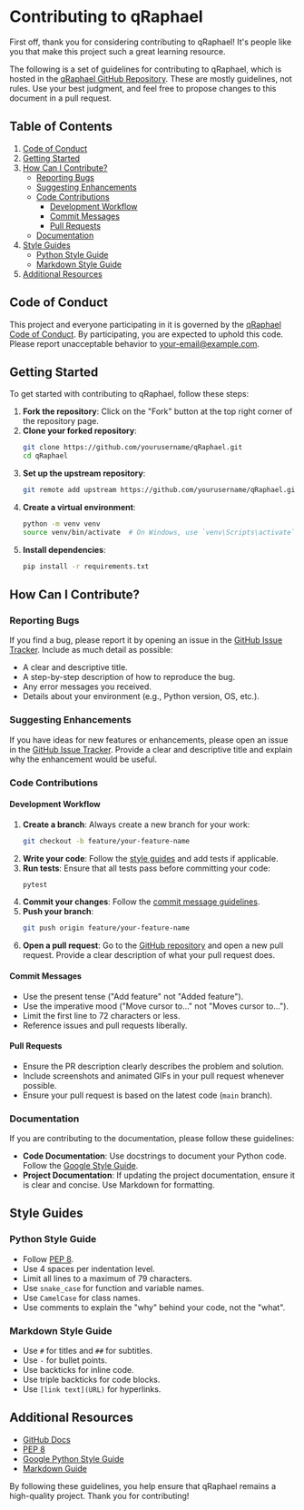# Contributing to qRaphael

First off, thank you for considering contributing to qRaphael! It's people like you that make this project such a great learning resource.

The following is a set of guidelines for contributing to qRaphael, which is hosted in the [qRaphael GitHub Repository](https://github.com/yourusername/qRaphael). These are mostly guidelines, not rules. Use your best judgment, and feel free to propose changes to this document in a pull request.

## Table of Contents

1. [Code of Conduct](#code-of-conduct)
2. [Getting Started](#getting-started)
3. [How Can I Contribute?](#how-can-i-contribute)
    - [Reporting Bugs](#reporting-bugs)
    - [Suggesting Enhancements](#suggesting-enhancements)
    - [Code Contributions](#code-contributions)
        - [Development Workflow](#development-workflow)
        - [Commit Messages](#commit-messages)
        - [Pull Requests](#pull-requests)
    - [Documentation](#documentation)
4. [Style Guides](#style-guides)
    - [Python Style Guide](#python-style-guide)
    - [Markdown Style Guide](#markdown-style-guide)
5. [Additional Resources](#additional-resources)

## Code of Conduct

This project and everyone participating in it is governed by the [qRaphael Code of Conduct](CODE_OF_CONDUCT.md). By participating, you are expected to uphold this code. Please report unacceptable behavior to [your-email@example.com](mailto:your-email@example.com).

## Getting Started

To get started with contributing to qRaphael, follow these steps:

1. **Fork the repository**: Click on the "Fork" button at the top right corner of the repository page.
2. **Clone your forked repository**:
    ```bash
    git clone https://github.com/yourusername/qRaphael.git
    cd qRaphael
    ```
3. **Set up the upstream repository**:
    ```bash
    git remote add upstream https://github.com/yourusername/qRaphael.git
    ```
4. **Create a virtual environment**:
    ```bash
    python -m venv venv
    source venv/bin/activate  # On Windows, use `venv\Scripts\activate`
    ```
5. **Install dependencies**:
    ```bash
    pip install -r requirements.txt
    ```

## How Can I Contribute?

### Reporting Bugs

If you find a bug, please report it by opening an issue in the [GitHub Issue Tracker](https://github.com/yourusername/qRaphael/issues). Include as much detail as possible:

- A clear and descriptive title.
- A step-by-step description of how to reproduce the bug.
- Any error messages you received.
- Details about your environment (e.g., Python version, OS, etc.).

### Suggesting Enhancements

If you have ideas for new features or enhancements, please open an issue in the [GitHub Issue Tracker](https://github.com/yourusername/qRaphael/issues). Provide a clear and descriptive title and explain why the enhancement would be useful.

### Code Contributions

#### Development Workflow

1. **Create a branch**: Always create a new branch for your work:
    ```bash
    git checkout -b feature/your-feature-name
    ```
2. **Write your code**: Follow the [style guides](#style-guides) and add tests if applicable.
3. **Run tests**: Ensure that all tests pass before committing your code:
    ```bash
    pytest
    ```
4. **Commit your changes**: Follow the [commit message guidelines](#commit-messages).
5. **Push your branch**:
    ```bash
    git push origin feature/your-feature-name
    ```
6. **Open a pull request**: Go to the [GitHub repository](https://github.com/yourusername/qRaphael/pulls) and open a new pull request. Provide a clear description of what your pull request does.

#### Commit Messages

- Use the present tense ("Add feature" not "Added feature").
- Use the imperative mood ("Move cursor to..." not "Moves cursor to...").
- Limit the first line to 72 characters or less.
- Reference issues and pull requests liberally.

#### Pull Requests

- Ensure the PR description clearly describes the problem and solution.
- Include screenshots and animated GIFs in your pull request whenever possible.
- Ensure your pull request is based on the latest code (`main` branch).

### Documentation

If you are contributing to the documentation, please follow these guidelines:

- **Code Documentation**: Use docstrings to document your Python code. Follow the [Google Style Guide](https://google.github.io/styleguide/pyguide.html).
- **Project Documentation**: If updating the project documentation, ensure it is clear and concise. Use Markdown for formatting.

## Style Guides

### Python Style Guide

- Follow [PEP 8](https://www.python.org/dev/peps/pep-0008/).
- Use 4 spaces per indentation level.
- Limit all lines to a maximum of 79 characters.
- Use `snake_case` for function and variable names.
- Use `CamelCase` for class names.
- Use comments to explain the "why" behind your code, not the "what".

### Markdown Style Guide

- Use `#` for titles and `##` for subtitles.
- Use `-` for bullet points.
- Use backticks for inline code.
- Use triple backticks for code blocks.
- Use `[link text](URL)` for hyperlinks.

## Additional Resources

- [GitHub Docs](https://docs.github.com/en)
- [PEP 8](https://www.python.org/dev/peps/pep-0008/)
- [Google Python Style Guide](https://google.github.io/styleguide/pyguide.html)
- [Markdown Guide](https://www.markdownguide.org/)

By following these guidelines, you help ensure that qRaphael remains a high-quality project. Thank you for contributing!
